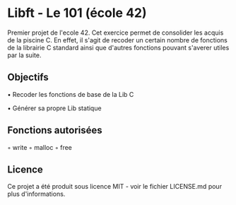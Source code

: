 
# Libft - Le 101 (école 42)
Premier projet de l'ecole 42. Cet exercice permet de consolider les acquis de la piscine C.
En effet, il s'agit de recoder un certain nombre de fonctions de la librairie C standard ainsi que d'autres fonctions
pouvant s'averer utiles par la suite.

## Objectifs
• Recoder les fonctions de base de la Lib C

• Générer sa propre Lib statique


## Fonctions autorisées
◦ write
◦ malloc
◦ free


## Licence
Ce projet a été produit sous licence MIT - voir le fichier LICENSE.md pour plus d'informations.

